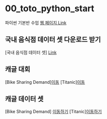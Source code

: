 # 00_toto_python_start
파이썬 기본반 수업 [웹 페이지 Link](https://ldjwj.github.io/00_PYTHON_LEVELUP_CLASS/)

## 국내 음식점 데이터 셋 다운로드 받기
[국내 음식점 데이터 셋] [Link](https://www.data.go.kr/dataset/15003419/fileData.do)

## 캐글 대회
[Bike Sharing Demand][이동](https://www.kaggle.com/c/bike-sharing-demand)
[Titanic][이동](https://www.kaggle.com/c/titanic/overview)

## 캐글 데이터 셋 
[Bike Sharing Demand] [이동하기](https://www.kaggle.com/c/bike-sharing-demand/data)
[Titanic][이동하기](https://www.kaggle.com/c/titanic/data)
